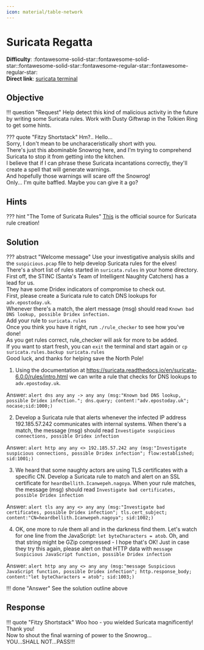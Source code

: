 ```yaml
---
icon: material/table-network
---
```


# Suricata Regatta

**Difficulty**: :fontawesome-solid-star::fontawesome-solid-star::fontawesome-solid-star::fontawesome-regular-star::fontawesome-regular-star:<br/>
**Direct link**: [suricata terminal](https://hhc22-wetty.kringlecon.com/?&challenge=suricata&id=a541998b-e466-4aca-91e7-26ae2f9ab78b)



## Objective

!!! question "Request"
    Help detect this kind of malicious activity in the future by writing some Suricata rules. Work with Dusty Giftwrap in the Tolkien Ring to get some hints.

??? quote "Fitzy Shortstack"
    Hm?.. Hello...<br/>
    Sorry, I don't mean to be uncharaceristically short with you.<br/>
    There's just this abominable Snowrog here, and I'm trying to comprehend Suricata to stop it from getting into the kitchen.<br/>
    I believe that if I can phrase these Suricata incantations correctly, they'll create a spell that will generate warnings.<br/>
    And hopefully those warnings will scare off the Snowrog!<br/>
    Only... I'm quite baffled. Maybe you can give it a go?


## Hints

??? hint "The Tome of Suricata Rules"
    [This](https://suricata.readthedocs.io/en/suricata-6.0.0/rules/intro.html) is the official source for Suricata rule creation!


## Solution

??? abstract "Welcome message"
    Use your investigative analysis skills and the `suspicious.pcap` file to help develop Suricata rules for the elves!<br/>
    There's a short list of rules started in `suricata.rules` in your home directory.<br/>
    First off, the STINC (Santa's Team of Intelligent Naughty Catchers) has a lead for us.<br/>
    They have some Dridex indicators of compromise to check out.<br/>
    First, please create a Suricata rule to catch DNS lookups for `adv.epostoday.uk`.<br/>
    Whenever there's a match, the alert message (msg) should read `Known bad DNS lookup, possible Dridex infection.`<br/>
    Add your rule to `suricata.rules`<br/>
    Once you think you have it right, run `./rule_checker` to see how you've done!<br/>
    As you get rules correct, rule_checker will ask for more to be added.<br/>
    If you want to start fresh, you can `exit` the terminal and start again or `cp suricata.rules.backup suricata.rules`<br/>
    Good luck, and thanks for helping save the North Pole!

1. Using the documentation at https://suricata.readthedocs.io/en/suricata-6.0.0/rules/intro.html we can write a rule that checks for DNS lookups to `adv.epostoday.uk`.

Answer: `alert dns any any -> any any (msg:"Known bad DNS lookup, possible Dridex infection."; dns.query; content:"adv.epostoday.uk"; nocase;sid:1000;)`

2. Develop a Suricata rule that alerts whenever the infected IP address 192.185.57.242 communicates with internal systems. When there's a match, the message (msg) should read `Investigate suspicious connections, possible Dridex infection`

Answer: `alert http any any <> 192.185.57.242 any (msg:"Investigate suspicious connections, possible Dridex infection"; flow:established; sid:1001;)`

3. We heard that some naughty actors are using TLS certificates with a specific CN. Develop a Suricata rule to match and alert on an SSL certificate for `heardbellith.Icanwepeh.nagoya`. When your rule matches, the message (msg) should read `Investigate bad certificates, possible Dridex infection`

Answer: `alert tls any any <> any any (msg:"Investigate bad certificates, possible Dridex infection"; tls.cert_subject; content:"CN=heardbellith.Icanwepeh.nagoya"; sid:1002;)`

4. OK, one more to rule them all and in the darkness find them. Let's watch for one line from the JavaScript: `let byteCharacters = atob`. Oh, and that string might be GZip compressed - I hope that's OK! Just in case they try this again, please alert on that HTTP data with `message Suspicious JavaScript function, possible Dridex infection`

Answer: `alert http any any <> any any (msg:"message Suspicious JavaScript function, possible Dridex infection"; http.response_body; content:"let byteCharacters = atob"; sid:1003;)`

!!! done "Answer"
    See the solution outline above


## Response

!!! quote "Fitzy Shortstack"
    Woo hoo - you wielded Suricata magnificently! Thank you!<br/>
    Now to shout the final warning of power to the Snowrog...<br/>
    YOU...SHALL NOT...PASS!!!<br/>
